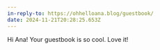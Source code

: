 ```yaml
---
in-reply-to: https://ohhelloana.blog/guestbook/
date: 2024-11-21T20:28:25.653Z
---
```


Hi Ana! Your guestbook is so cool. Love it!